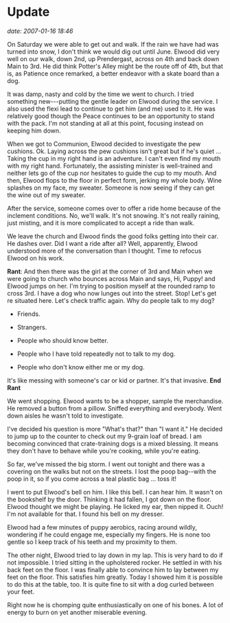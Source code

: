 # Update #

*date: 2007-01-16 18:46*

On Saturday we were able to get out and walk. If the rain we have had
was turned into snow, I don't think we would dig out until June.
Elwood did very well on our walk, down 2nd, up Prendergast, across on
4th and back down Main to 3rd. He did think Potter's Alley might be
the route off of 4th, but that is, as Patience once remarked, a better
endeavor with a skate board than a dog.

It was damp, nasty and cold by the time we went to church. I tried
something new---putting the gentle leader on Elwood during the
service. I also used the flexi lead to continue to get him (and me)
used to it. He was relatively good though the Peace continues to be an
opportunity to stand with the pack. I'm not standing at all at this
point, focusing instead on keeping him down.


When we got to Communion, Elwood decided to investigate the pew
cushions. Ok. Laying across the pew cushions isn't great but if he's
quiet ... Taking the cup in my right hand is an adventure. I can't
even find my mouth with my right hand. Fortunately, the assisting
minister is well-trained and neither lets go of the cup nor hesitates
to guide the cup to my mouth. And then, Elwood flops to the floor in
perfect form, jerking my whole body. Wine splashes on my face, my
sweater. Someone is now seeing if they can get the wine out of my
sweater.


After the service, someone comes over to offer a ride home because of
the inclement conditions. No, we'll walk. It's not snowing. It's not
really raining, just misting, and it is more complicated to accept a
ride than walk.

We leave the church and Elwood finds the good folks getting into their
car. He dashes over. Did I want a ride after all? Well, apparently,
Elwood understood more of the conversation than I thought. Time to
refocus Elwood on his work.



**Rant**: And then there was the girl at the corner of 3rd and Main
when we were going to church who bounces across Main and says, Hi,
Puppy! and Elwood jumps on her. I'm trying to position myself at the
rounded ramp to cross 3rd. I have a dog who now lunges out into the
street. Stop! Let's get re situated here. Let's check traffic again.
Why do people talk to my dog?



  * Friends.

  * Strangers.

  * People who should know better.

  * People who I have told repeatedly not to talk to my dog.

  * People who don't know either me or my dog.


It's like messing with someone's car or kid or partner. It's that
invasive. **End Rant**


We went shopping. Elwood wants to be a shopper, sample the
merchandise. He removed a button from a pillow. Sniffed everything and
everybody. Went down aisles he wasn't told to investigate.


I've decided his question is more "What's that?" than "I want it." He
decided to jump up to the counter to check out my 9-grain loaf of
bread. I am becoming convinced that crate-training dogs is a mixed
blessing. It means they don't have to behave while you're cooking,
while you're eating. 

So far, we've missed the big storm. I went out tonight and there was a
covering on the walks but not on the streets. I lost the poop
bag--with the poop in it, so if you come across a teal plastic bag ...
toss it! 

I went to put Elwood's bell on him. I like this bell. I can hear him.
It wasn't on the bookshelf by the door. Thinking it had fallen, I got
down on the floor. Elwood thought we might be playing. He licked my
ear, then nipped it. Ouch! I'm not available for that. I found his
bell on my dresser.

Elwood had a few minutes of puppy aerobics, racing around wildly,
wondering if he could engage me, especially my fingers. He is none too
gentle so I keep track of his teeth and my proximity to them.

The other night, Elwood tried to lay down in my lap. This is very hard
to do if not impossible. I tried sitting in the upholstered rocker. He
settled in with his back feet on the floor. I was finally able to
convince him to lay between my feet on the floor. This satisfies him
greatly. Today I showed him it is possible to do this at the table,
too. It is quite fine to sit with a dog curled between your feet.

Right now he is chomping quite enthusiastically on one of his bones. A
lot of energy to burn on yet another miserable evening.
